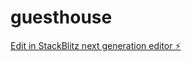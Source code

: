 # guesthouse

[Edit in StackBlitz next generation editor ⚡️](https://stackblitz.com/~/github.com/macmanu-ctrl/guesthouse)